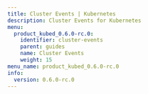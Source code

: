 ```yaml
---
title: Cluster Events | Kubernetes
description: Cluster Events for Kubernetes
menu:
  product_kubed_0.6.0-rc.0:
    identifier: cluster-events
    parent: guides
    name: Cluster Events
    weight: 15
menu_name: product_kubed_0.6.0-rc.0
info:
  version: 0.6.0-rc.0
---
```


